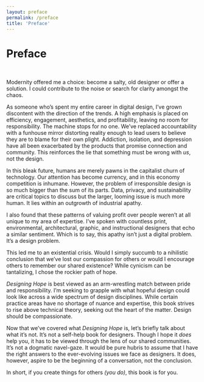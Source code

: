 ```yaml
---
layout: preface
permalink: /preface
title: 'Preface'
---
```


# Preface

<div class="divider">&nbsp;</div>

<span class="firstcharacter">M</span>odernity offered me a choice: become a salty, old designer or offer a solution. I could contribute to the noise or search for clarity amongst the chaos.

As someone who’s spent my entire career in digital design, I’ve grown discontent with the direction of the trends. A high emphasis is placed on efficiency, engagement, aesthetics, and profitability, leaving no room for responsibility. The machine stops for no one. We’ve replaced accountability with a funhouse mirror distorting reality enough to lead users to believe they are to blame for their own plight. Addiction, isolation, and depression have all been exacerbated by the products that promise connection and community. This reinforces the lie that something must be wrong with *us*, not the design.

In this bleak future, humans are merely pawns in the capitalist churn of technology. Our attention has become currency, and in this economy competition is inhumane. However, the problem of irresponsible design is so much bigger than the sum of its parts. Data, privacy, and sustainability are critical topics to discuss but the larger, looming issue is much more human. It lies within an outgrowth of industrial apathy.

I also found that these patterns of valuing profit over people weren’t at all unique to my area of expertise. I’ve spoken with countless print, environmental, architectural, graphic, and instructional designers that echo a similar sentiment. Which is to say, this apathy isn’t just a digital problem. It’s a design problem.

This led me to an existential crisis. Would I simply succumb to a nihilistic conclusion that we’ve lost our compassion for others or would I encourage others to remember our shared existence? While cynicism can be tantalizing, I chose the rockier path of hope.

*Designing Hope* is best viewed as an arm-wrestling match between pride and responsibility. I’m seeking to grapple with what hopeful design could look like across a wide spectrum of design disciplines. While certain practice areas have no shortage of nuance and expertise, this book strives to rise above technical theory, seeking out the heart of the matter. Design should be compassionate.


Now that we’ve covered what *Designing Hope* is, let’s briefly talk about what it’s not. It’s not a self-help book for designers. Though I hope it *does* help you, it has to be viewed through the lens of our shared communities. It’s not a dogmatic navel-gaze. It would be pure hubris to assume that I have the right answers to the ever-evolving issues we face as designers. It does, however, aspire to be the beginning of a conversation, not the conclusion.

In short, if you create things for others *(you do)*, this book is for you.